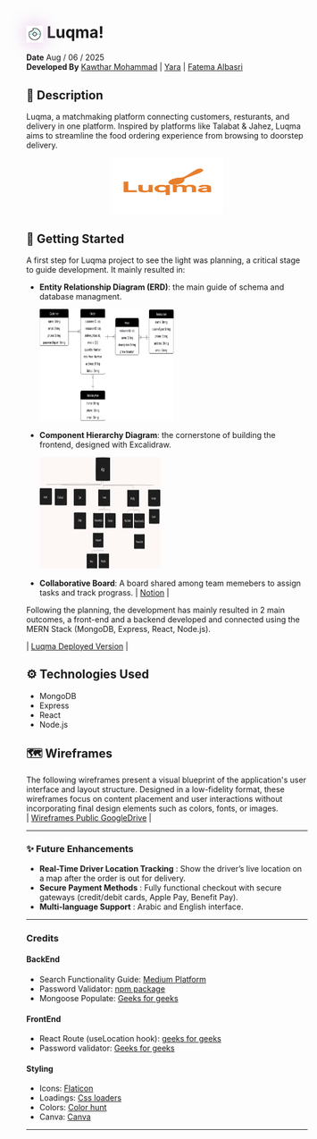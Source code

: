 <h1>
  <img src="assets/donut-unscreen.gif"  width="30" height="30" style="vertical-align:middle; filter: drop-shadow(0 0 1rem rgba(225, 184, 225, 1));">
  Luqma!
</h1>

**Date** Aug / 06 / 2025 <br>
**Developed By**  [Kawthar Mohammad](https://github.com/Kawthara-M) | [Yara](https://github.com/Yara-Waleed) | [Fatema Albasri](https://github.com/fatemaAlbasri)

## 📌 Description
Luqma, a matchmaking platform connecting customers, resturants, and delivery in one platform. Inspired by platforms like Talabat & Jahez, Luqma aims to streamline the food ordering experience from browsing to doorstep delivery.
<br>
<div align="center">
  <img src="./assets/logo.png" width="40%" height="100px" alt="Logo">
</div>


## 🚀 Getting Started

A first step for Luqma project to see the light was planning, a critical stage to guide development. It mainly resulted in:

- **Entity Relationship Diagram (ERD)**: the main guide of schema and database managment. <br>

  <img src="./assets/Luqma-ER.png" width="50%" height="200px" alt="Logo">


- **Component Hierarchy Diagram**: the cornerstone of building the frontend, designed with Excalidraw. <br>

  <img src="./assets/diagram.png" width="45%" height="200px" alt="Logo">


- **Collaborative Board**: A board shared among team memebers to assign tasks and track prograss.
 | [Notion](https://stellar-ground-30c.notion.site/Tasks-24765872718a80178886d12cdcce7fa5) |

Following the planning, the development has mainly resulted in 2 main outcomes, a front-end and a backend developed and connected using the MERN Stack (MongoDB, Express, React, Node.js). <br>

| [Luqma Deployed Version]() |

## ⚙️ Technologies Used
- MongoDB
- Express
- React
- Node.js

## 🗺️ Wireframes
The following wireframes present a visual blueprint of the application's user interface and layout structure. Designed in a low-fidelity format, these wireframes focus on content placement and user interactions without incorporating final design elements such as colors, fonts, or images. <br>
| [Wireframes Public GoogleDrive](https://drive.google.com/file/d/1YB0MhtIkYtj9ExbQ0EiqymQ-cjfsmWzi/view) |



---
### ✨ **Future Enhancements**
- **Real-Time Driver Location Tracking** : Show the driver’s live location on a map after the order is out for delivery.
- **Secure Payment Methods** : Fully functional checkout with secure gateways (credit/debit cards, Apple Pay, Benefit Pay).
- **Multi-language Support** : Arabic and English interface.

---
### **Credits**
#### **BackEnd**
- Search Functionality Guide: [Medium Platform](https://medium.com/@aniagudo.godson/running-a-simple-search-query-on-mongodb-atlas-using-express-nodejs-2-refining-search-queries-49949ce5c4a1)
- Password Validator: [npm package](https://www.npmjs.com/package/password-validator)
- Mongoose Populate: [Geeks for geeks](https://www.geeksforgeeks.org/mongodb/mongoose-populate/)

#### **FrontEnd**
- React Route (useLocation hook): [geeks for geeks](https://www.geeksforgeeks.org/reactjs/react-router-hooks/#uselocation-hook)
- Password validator: [Geeks for geeks](https://www.geeksforgeeks.org/reactjs/create-a-password-validator-using-reactjs/)
  
#### **Styling**
- Icons: [Flaticon](https://www.flaticon.com/)
- Loadings: [Css loaders](https://cssloaders.github.io/)
- Colors: [Color hunt](https://colorhunt.co/)
- Canva: [Canva](https://www.canva.com/design/DAGv75Jpsxk/kfeLLcHrUfYt8R4yOYLI6w/edit?utm_content=DAGv75Jpsxk&utm_campaign=designshare&utm_medium=link2&utm_source=sharebutton)

---
